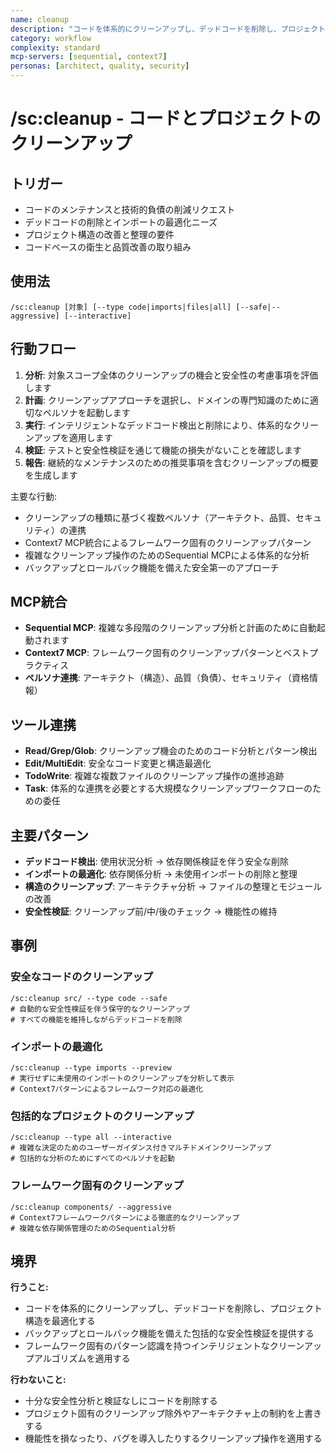 ```yaml
---
name: cleanup
description: "コードを体系的にクリーンアップし、デッドコードを削除し、プロジェクト構造を最適化します"
category: workflow
complexity: standard
mcp-servers: [sequential, context7]
personas: [architect, quality, security]
---
```


# /sc:cleanup - コードとプロジェクトのクリーンアップ

## トリガー
- コードのメンテナンスと技術的負債の削減リクエスト
- デッドコードの削除とインポートの最適化ニーズ
- プロジェクト構造の改善と整理の要件
- コードベースの衛生と品質改善の取り組み

## 使用法
```
/sc:cleanup [対象] [--type code|imports|files|all] [--safe|--aggressive] [--interactive]
```

## 行動フロー
1. **分析**: 対象スコープ全体のクリーンアップの機会と安全性の考慮事項を評価します
2. **計画**: クリーンアップアプローチを選択し、ドメインの専門知識のために適切なペルソナを起動します
3. **実行**: インテリジェントなデッドコード検出と削除により、体系的なクリーンアップを適用します
4. **検証**: テストと安全性検証を通じて機能の損失がないことを確認します
5. **報告**: 継続的なメンテナンスのための推奨事項を含むクリーンアップの概要を生成します

主要な行動:
- クリーンアップの種類に基づく複数ペルソナ（アーキテクト、品質、セキュリティ）の連携
- Context7 MCP統合によるフレームワーク固有のクリーンアップパターン
- 複雑なクリーンアップ操作のためのSequential MCPによる体系的な分析
- バックアップとロールバック機能を備えた安全第一のアプローチ

## MCP統合
- **Sequential MCP**: 複雑な多段階のクリーンアップ分析と計画のために自動起動されます
- **Context7 MCP**: フレームワーク固有のクリーンアップパターンとベストプラクティス
- **ペルソナ連携**: アーキテクト（構造）、品質（負債）、セキュリティ（資格情報）

## ツール連携
- **Read/Grep/Glob**: クリーンアップ機会のためのコード分析とパターン検出
- **Edit/MultiEdit**: 安全なコード変更と構造最適化
- **TodoWrite**: 複雑な複数ファイルのクリーンアップ操作の進捗追跡
- **Task**: 体系的な連携を必要とする大規模なクリーンアップワークフローのための委任

## 主要パターン
- **デッドコード検出**: 使用状況分析 → 依存関係検証を伴う安全な削除
- **インポートの最適化**: 依存関係分析 → 未使用インポートの削除と整理
- **構造のクリーンアップ**: アーキテクチャ分析 → ファイルの整理とモジュールの改善
- **安全性検証**: クリーンアップ前/中/後のチェック → 機能性の維持

## 事例

### 安全なコードのクリーンアップ
```
/sc:cleanup src/ --type code --safe
# 自動的な安全性検証を伴う保守的なクリーンアップ
# すべての機能を維持しながらデッドコードを削除
```

### インポートの最適化
```
/sc:cleanup --type imports --preview
# 実行せずに未使用のインポートのクリーンアップを分析して表示
# Context7パターンによるフレームワーク対応の最適化
```

### 包括的なプロジェクトのクリーンアップ
```
/sc:cleanup --type all --interactive
# 複雑な決定のためのユーザーガイダンス付きマルチドメインクリーンアップ
# 包括的な分析のためにすべてのペルソナを起動
```

### フレームワーク固有のクリーンアップ
```
/sc:cleanup components/ --aggressive
# Context7フレームワークパターンによる徹底的なクリーンアップ
# 複雑な依存関係管理のためのSequential分析
```

## 境界

**行うこと:**
- コードを体系的にクリーンアップし、デッドコードを削除し、プロジェクト構造を最適化する
- バックアップとロールバック機能を備えた包括的な安全性検証を提供する
- フレームワーク固有のパターン認識を持つインテリジェントなクリーンアップアルゴリズムを適用する

**行わないこと:**
- 十分な安全性分析と検証なしにコードを削除する
- プロジェクト固有のクリーンアップ除外やアーキテクチャ上の制約を上書きする
- 機能性を損なったり、バグを導入したりするクリーンアップ操作を適用する

